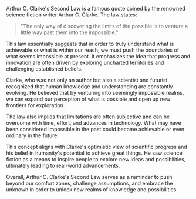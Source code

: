 
Arthur C. Clarke's Second Law is a famous quote coined by the renowned science fiction writer Arthur C. Clarke. The law states: 
>"The only way of discovering the limits of the possible is to venture a little way past them into the impossible."

This law essentially suggests that in order to truly understand what is achievable or what is within our reach, we must push the boundaries of what seems impossible at present. It emphasizes the idea that progress and innovation are often driven by exploring uncharted territories and challenging established beliefs.

Clarke, who was not only an author but also a scientist and futurist, recognized that human knowledge and understanding are constantly evolving. He believed that by venturing into seemingly impossible realms, we can expand our perception of what is possible and open up new frontiers for exploration.

The law also implies that limitations are often subjective and can be overcome with time, effort, and advances in technology. What may have been considered impossible in the past could become achievable or even ordinary in the future.

This concept aligns with Clarke's optimistic view of scientific progress and his belief in humanity's potential to achieve great things. He saw science fiction as a means to inspire people to explore new ideas and possibilities, ultimately leading to real-world advancements.

Overall, Arthur C. Clarke's Second Law serves as a reminder to push beyond our comfort zones, challenge assumptions, and embrace the unknown in order to unlock new realms of knowledge and possibilities.